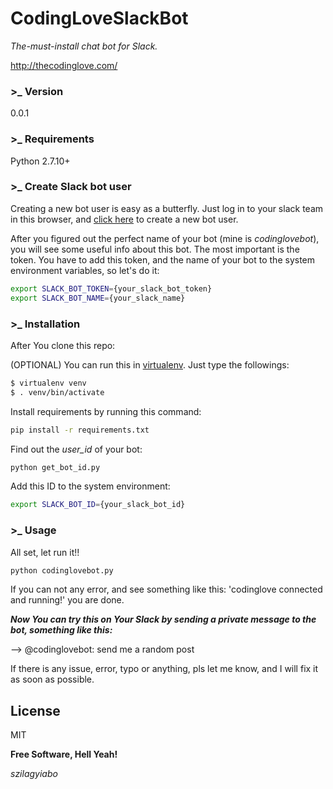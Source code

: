 # CodingLoveSlackBot

_The-must-install chat bot for Slack._

http://thecodinglove.com/

### >_ Version
0.0.1

### >_ Requirements
Python 2.7.10+

### >_ Create Slack bot user
Creating a new bot user is easy as a butterfly.
Just log in to your slack team in this browser, and [click here](https://my.slack.com/services/new/bot) to create a new bot user.

After you figured out the perfect name of your bot (mine is _codinglovebot_), you will see some useful info about this bot. The most important is the token. You have to add this token, and the name of your bot to the system environment variables, so let's do it:

```sh
export SLACK_BOT_TOKEN={your_slack_bot_token}
export SLACK_BOT_NAME={your_slack_name}
```

### >_ Installation
After You clone this repo:

(OPTIONAL)
You can run this in [virtualenv](http://docs.python-guide.org/en/latest/dev/virtualenvs/).
Just type the followings:
```sh
$ virtualenv venv
$ . venv/bin/activate
```

Install requirements by running this command:
```sh
pip install -r requirements.txt
```

Find out the _user_id_ of your bot:
```sh
python get_bot_id.py
```

Add this ID to the system environment:
```sh
export SLACK_BOT_ID={your_slack_bot_id}
```

### >_ Usage
All set, let run it!!
```sh
python codinglovebot.py
```
If you can not any error, and see something like this: 'codinglove connected and running!' you are done.

***Now You can try this on Your Slack by sending a private message to the bot, something like this:***

--> @codinglovebot: send me a random post


If there is any issue, error, typo or anything, pls let me know, and I will fix it as soon as possible. 


License
----

MIT


**Free Software, Hell Yeah!**

_szilagyiabo_
